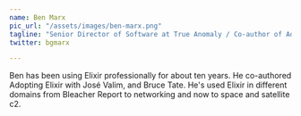 ```yaml
---
name: Ben Marx
pic_url: "/assets/images/ben-marx.png"
tagline: "Senior Director of Software at True Anomaly / Co-author of Adopting Elixir"
twitter: bgmarx

---
```

Ben has been using Elixir professionally for about ten years. He co-authored Adopting Elixir with José Valim, and Bruce Tate. He's used Elixir in different domains from Bleacher Report to networking and now to space and satellite c2.